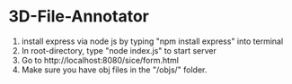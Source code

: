 # 3D-File-Annotator
1. install express via node js by typing "npm install express" into terminal
2. In root-directory, type "node index.js" to start server
3. Go to http://localhost:8080/sice/form.html
4. Make sure you have obj files in the "/objs/" folder.
